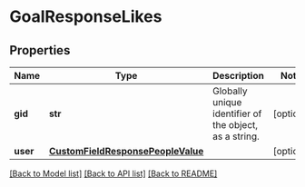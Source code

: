 # GoalResponseLikes

## Properties
Name | Type | Description | Notes
------------ | ------------- | ------------- | -------------
**gid** | **str** | Globally unique identifier of the object, as a string. | [optional] 
**user** | [**CustomFieldResponsePeopleValue**](CustomFieldResponsePeopleValue.md) |  | [optional] 

[[Back to Model list]](../README.md#documentation-for-models) [[Back to API list]](../README.md#documentation-for-api-endpoints) [[Back to README]](../README.md)

